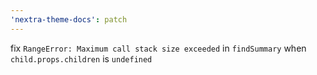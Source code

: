 ```yaml
---
'nextra-theme-docs': patch
---
```


fix `RangeError: Maximum call stack size exceeded` in `findSummary` when `child.props.children`
is `undefined`
